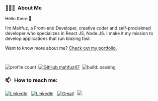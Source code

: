 ### 👨🏻‍💻 &nbsp;About Me

Hello there 👋

I’m Mahfuz, a Front-end Developer, creative coder and self-proclaimed developer who specializes in React JS, Node.JS. I make it my mission to develop applications that run blazing fast.

Want to know more about me? [Check out my portfolio.](https://mahfuzinfo.vercel.app/)

<br>

![profile count](https://komarev.com/ghpvc/?username=mahfuz47&color=red)&nbsp;
[![GitHub mahfuz47](https://img.shields.io/github/followers/mahfuz47?label=follow&style=social)](https://github.com/mahfuz47)&nbsp;
![build: passing](https://img.shields.io/badge/build-passing-success)


### 📫 &nbsp; How to reach me:

<a href="https://www.linkedin.com/in/mahfuz47/"><img alt="LinkedIn" src="https://img.shields.io/badge/linkedin%20-%230077B5.svg?&style=flat&logo=linkedin&logoColor=white"/></a> &nbsp;
<a href="https://twitter.com/MAHFUZ_47"><img alt="LinkedIn" src="https://img.shields.io/badge/twitter%20-%230077B5.svg?&style=flat&logo=twitter&logoColor=white"/></a> &nbsp;
<a href="mailto:mahfuzshikder560@gmail.com"><img alt="Gmail" src="https://img.shields.io/badge/Gmail-D14836?style=flat&logo=gmail&logoColor=white" /></a> &nbsp;
<a href="https://www.instagram.com/mahfuz_47/?hl=en"><img src="https://img.shields.io/badge/-@mahfuz_47-E4405F?style=flat&logo=Instagram&logoColor=white"/></a> &nbsp;

<!-- ## &#x1f4c8; GitHub Stats -->

<br>
